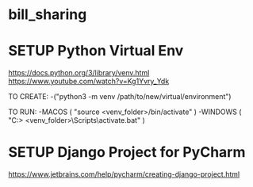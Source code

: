 # bill_sharing

# SETUP Python Virtual Env
https://docs.python.org/3/library/venv.html
https://www.youtube.com/watch?v=Kg1Yvry_Ydk

  TO CREATE:
  -("python3 -m venv /path/to/new/virtual/environment")

  TO RUN:
  -MACOS ( "source <venv_folder>/bin/activate" )
  -WINDOWS ( "C:\> <venv_folder>\Scripts\activate.bat" )


# SETUP Django Project for PyCharm
https://www.jetbrains.com/help/pycharm/creating-django-project.html

